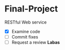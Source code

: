# Final-Project
RESTful Web service
- [x] Examine code
- [ ] Commit fixes
- [ ] Request a review
**Labas**
